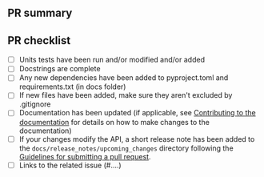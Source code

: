 <!--
Thank you for your contribution and pull request. Please refer to the subsequent comments to format your PR. 
For further information, visit https://www.graphinglib.org/en/latest/contributing.html#guideline-for-submitting-a-pull-request.

We understand that PRs can sometimes be overwhelming. If you're uncertain about any of these steps,
don't hesitate to create the pull request anyway and leave a comment asking your questions.
-->

## PR summary
<!--
Please provide at least 1-2 sentences describing the pull request in detail
(What problem does it solve? How did you solve it?) and link to relevant issues and PRs.

Also please summarize the changes in the title and avoid non-descriptive titles such as
"Addresses issue #1234".
-->



## PR checklist

<!-- Please check every step you've completed. Mark any non-applicable statement with [N/A]. -->

- [ ] Units tests have been run and/or modified and/or added
- [ ] Docstrings are complete
- [ ] Any new dependencies have been added to pyproject.toml and requirements.txt (in docs folder)
- [ ] If new files have been added, make sure they aren't excluded by .gitignore
- [ ] Documentation has been updated (if applicable, see [Contributing to the documentation](https://www.graphinglib.org/en/latest/contributing.html#contributing-to-the-documentation) for details on how to make changes to the documentation)
- [ ] If your changes modify the API, a short release note has been added to the ``docs/release_notes/upcoming_changes`` directory following the [Guidelines for submitting a pull request](https://www.graphinglib.org/en/latest/contributing.html#guideline-for-submitting-a-pull-request).
- [ ] Links to the related issue (#....)
